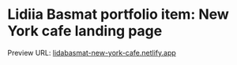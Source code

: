 # Lidiia Basmat portfolio item: New York cafe landing page

Preview URL:
[lidabasmat-new-york-cafe.netlify.app](https://lidabasmat-new-york-cafe.netlify.app)
